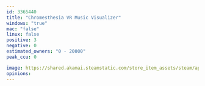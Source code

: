 ```yaml
---
id: 3365440
title: "Chromesthesia VR Music Visualizer"
windows: "true"
mac: "false"
linux: false
positive: 3
negative: 0
estimated_owners: "0 - 20000"
peak_ccu: 0

image: https://shared.akamai.steamstatic.com/store_item_assets/steam/apps/3365440/header.jpg?t=1735016492
opinions:
---
```

